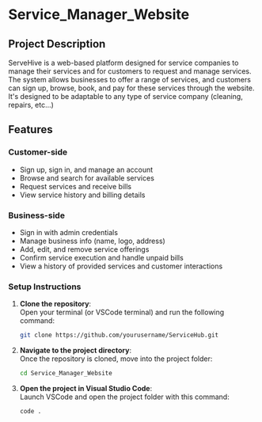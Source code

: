 # Service_Manager_Website

## Project Description
ServeHive is a web-based platform designed for service companies to manage their services and for customers to 
request and manage services. The system allows businesses to offer a range of services, and customers can sign up,
browse, book, and pay for these services through the website. It's designed to be adaptable to any type of service company (cleaning, repairs, etc...)

## Features
### Customer-side
- Sign up, sign in,  and manage an account
- Browse and search for available services
- Request services and receive bills
- View service history and billing details

### Business-side
- Sign in with admin credentials
- Manage business info (name, logo, address)
- Add, edit, and remove service offerings
- Confirm service execution and handle unpaid bills
- View a history of provided services and customer interactions

### **Setup Instructions**

1. **Clone the repository**:  
   Open your terminal (or VSCode terminal) and run the following command:
   ```bash
   git clone https://github.com/yourusername/ServiceHub.git

2. **Navigate to the project directory**:  
   Once the repository is cloned, move into the project folder:
   ```bash
   cd Service_Manager_Website

3. **Open the project in Visual Studio Code**:  
   Launch VSCode and open the project folder with this command:
   ```bash
   code .

